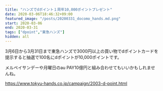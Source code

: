 ```yaml
---
title: "ハンズでdポイント１周年10,000ポイントプレゼント"
date: 2020-03-06T18:46:32+09:00
featured_image: "/posts/20200331_docomo_hands.md.png"
start: 2020-03-06
end: 2020-03-31
tags: ["dpoint","東急ハンズ"]
hidden: all
---
```


3月6日から3月31日まで東急ハンズで3000円以上の買い物でdポイントカードを提示すると抽選で100名にdポイントが10,000ポイントです。

メルペイサンデーや月曜日のau PAY10億円と組み合わせてもいいかもしれませんね。

https://www.tokyu-hands.co.jp/campaign/2003-d-point.html
